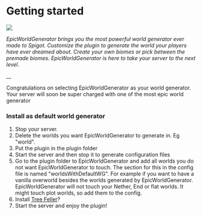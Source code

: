 # Getting started



![](http://i.imgur.com/H6kA9jQ.png)

_EpicWorldGenerator brings you the most powerful world generator ever made to Spigot. Customize the plugin to generate the world your players have ever dreamed about. Create your own biomes or pick between the premade biomes. EpicWorldGenerator is here to take your server to the next level._

\_\_

Congratulations on selecting EpicWorldGenerator as your world generator. Your server will soon be super charged with one of the most epic world generator

### Install as default world generator

1. Stop your server. 
2. Delete the worlds you want EpicWorldGenerator to generate in. Eg "world".
3. Put the plugin in the plugin folder
4. Start the server and then stop it to generate configuration files
5. Go to the plugin folder to EpicWorldGenerator and add all worlds you do not want EpicWorldGenerator to touch. The section for this in the config file is named "worldsWithDefaultWG". For example if you want to have a vanilla overworld besides the worlds generated by EpicWorldGenerator. EpicWorldGenerator will not touch your Nether, End or flat worlds. It might touch plot worlds, so add them to the config. 
6. Install [Tree Feller](https://www.spigotmc.org/resources/tree-feller-ewg-addon.20385/)?
7. Start the server and enjoy the plugin!

